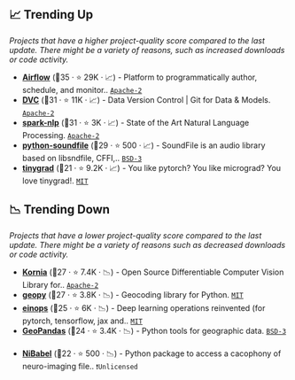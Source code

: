## 📈 Trending Up

_Projects that have a higher project-quality score compared to the last update. There might be a variety of reasons, such as increased downloads or code activity._

- <b><a href="https://github.com/apache/airflow">Airflow</a></b> (🥇35 ·  ⭐ 29K · 📈) - Platform to programmatically author, schedule, and monitor.. <code><a href="http://bit.ly/3nYMfla">Apache-2</a></code>
- <b><a href="https://github.com/iterative/dvc">DVC</a></b> (🥇31 ·  ⭐ 11K · 📈) - Data Version Control | Git for Data & Models. <code><a href="http://bit.ly/3nYMfla">Apache-2</a></code>
- <b><a href="https://github.com/JohnSnowLabs/spark-nlp">spark-nlp</a></b> (🥇31 ·  ⭐ 3K · 📈) - State of the Art Natural Language Processing. <code><a href="http://bit.ly/3nYMfla">Apache-2</a></code> <code><img src="https://git.io/JLy1N" style="display:inline;" width="13" height="13"></code>
- <b><a href="https://github.com/bastibe/python-soundfile">python-soundfile</a></b> (🥇29 ·  ⭐ 500 · 📈) - SoundFile is an audio library based on libsndfile, CFFI,.. <code><a href="http://bit.ly/3aKzpTv">BSD-3</a></code>
- <b><a href="https://github.com/geohot/tinygrad">tinygrad</a></b> (🥈21 ·  ⭐ 9.2K · 📈) - You like pytorch? You like micrograd? You love tinygrad!. <code><a href="http://bit.ly/34MBwT8">MIT</a></code> <code><img src="https://git.io/JLy1Q" style="display:inline;" width="13" height="13"></code>

## 📉 Trending Down

_Projects that have a lower project-quality score compared to the last update. There might be a variety of reasons such as decreased downloads or code activity._

- <b><a href="https://github.com/kornia/kornia">Kornia</a></b> (🥈27 ·  ⭐ 7.4K · 📉) - Open Source Differentiable Computer Vision Library for.. <code><a href="http://bit.ly/3nYMfla">Apache-2</a></code> <code><img src="https://git.io/JLy1Q" style="display:inline;" width="13" height="13"></code>
- <b><a href="https://github.com/geopy/geopy">geopy</a></b> (🥈27 ·  ⭐ 3.8K · 📉) - Geocoding library for Python. <code><a href="http://bit.ly/34MBwT8">MIT</a></code>
- <b><a href="https://github.com/arogozhnikov/einops">einops</a></b> (🥉25 ·  ⭐ 6K · 📉) - Deep learning operations reinvented (for pytorch, tensorflow, jax and.. <code><a href="http://bit.ly/34MBwT8">MIT</a></code>
- <b><a href="https://github.com/geopandas/geopandas">GeoPandas</a></b> (🥉24 ·  ⭐ 3.4K · 📉) - Python tools for geographic data. <code><a href="http://bit.ly/3aKzpTv">BSD-3</a></code> <code><img src="https://git.io/JLy1S" style="display:inline;" width="13" height="13"></code>
- <b><a href="https://github.com/nipy/nibabel">NiBabel</a></b> (🥉22 ·  ⭐ 500 · 📉) - Python package to access a cacophony of neuro-imaging file.. <code>❗Unlicensed</code>

